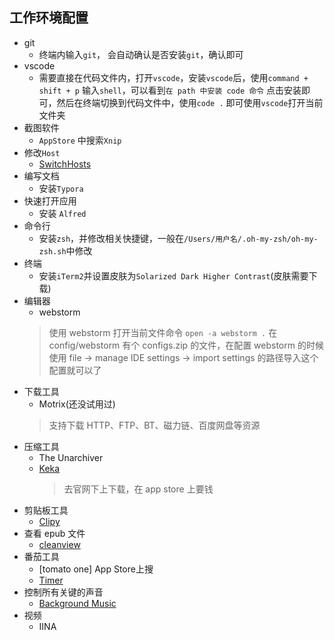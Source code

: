 ## 工作环境配置
- git
    - 终端内输入`git`， 会自动确认是否安装`git`，确认即可
- vscode
    - 需要直接在代码文件内，打开`vscode`，安装`vscode`后，使用`command + shift + p` 输入`shell`，可以看到`在 path 中安装 code 命令`
     点击安装即可，然后在终端切换到代码文件中，使用`code .` 即可使用`vscode`打开当前文件夹
- 截图软件
    - `AppStore` 中搜索`Xnip`
- 修改`Host`
    - [SwitchHosts](https://github.com/oldj/SwitchHosts)
- 编写文档
    - 安装`Typora`
- 快速打开应用
    - 安装 `Alfred`
- 命令行
    - 安装`zsh`，并修改相关快捷键，一般在`/Users/用户名/.oh-my-zsh/oh-my-zsh.sh`中修改
- 终端
    - 安装`iTerm2`并设置皮肤为`Solarized Dark Higher Contrast`(皮肤需要下载)
- 编辑器
    - webstorm
    > 使用 webstorm 打开当前文件命令 `open -a webstorm .`
    > 在 config/webstorm 有个 configs.zip 的文件，在配置 webstorm 的时候使用 file -> manage IDE settings -> import settings 的路径导入这个配置就可以了
    >
- 下载工具
    - Motrix(还没试用过)
    > 支持下载 HTTP、FTP、BT、磁力链、百度网盘等资源    
- 压缩工具
    - The Unarchiver
    - [Keka](https://www.keka.io/en/)
        > 去官网下上下载，在 app store 上要钱
- 剪贴板工具
    - [Clipy](https://clipy-app.com/)
- 查看 epub 文件
    - [cleanview](https://xclient.info/s/clearview.html)    
- 番茄工具
    - [tomato one]  App Store上搜
    - [Timer](https://github.com/michaelvillar/timer-app)
- 控制所有关键的声音
    - [Background Music](https://github.com/kyleneideck/BackgroundMusic)
- 视频
    - IINA         
